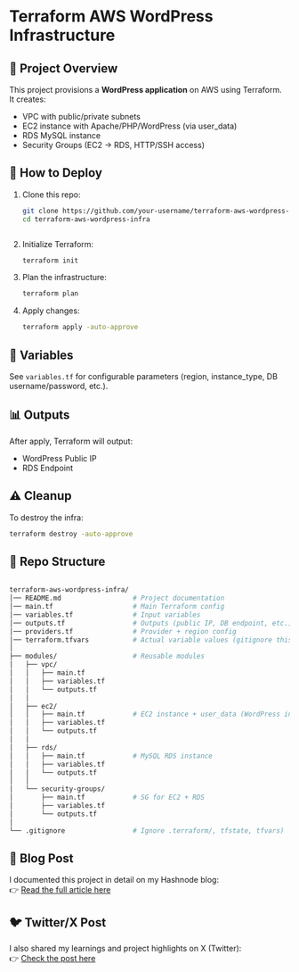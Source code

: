 
# Terraform AWS WordPress Infrastructure

## 📌 Project Overview
This project provisions a **WordPress application** on AWS using Terraform.  
It creates:
- VPC with public/private subnets
- EC2 instance with Apache/PHP/WordPress (via user_data)
- RDS MySQL instance
- Security Groups (EC2 → RDS, HTTP/SSH access)

## 🚀 How to Deploy
1. Clone this repo:
   ```bash
   git clone https://github.com/your-username/terraform-aws-wordpress-infra.git
   cd terraform-aws-wordpress-infra
   


2. Initialize Terraform:

   ```bash
   terraform init
   ```
3. Plan the infrastructure:

   ```bash
   terraform plan
   ```
4. Apply changes:

   ```bash
   terraform apply -auto-approve
   ```

## 🔧 Variables

See `variables.tf` for configurable parameters (region, instance\_type, DB username/password, etc.).

## 📊 Outputs

After apply, Terraform will output:

* WordPress Public IP
* RDS Endpoint

## ⚠️ Cleanup

To destroy the infra:

```bash
terraform destroy -auto-approve
```


## 📂 Repo Structure

```bash

terraform-aws-wordpress-infra/
│── README.md                  # Project documentation
│── main.tf                    # Main Terraform config
│── variables.tf               # Input variables
│── outputs.tf                 # Outputs (public IP, DB endpoint, etc.)
│── providers.tf               # Provider + region config
│── terraform.tfvars           # Actual variable values (gitignore this if sensitive)
│
├── modules/                   # Reusable modules
│   ├── vpc/
│   │   ├── main.tf
│   │   ├── variables.tf
│   │   └── outputs.tf
│   │
│   ├── ec2/
│   │   ├── main.tf            # EC2 instance + user_data (WordPress install)
│   │   ├── variables.tf
│   │   └── outputs.tf
│   │
│   ├── rds/
│   │   ├── main.tf            # MySQL RDS instance
│   │   ├── variables.tf
│   │   └── outputs.tf
│   │
│   └── security-groups/
│       ├── main.tf            # SG for EC2 + RDS
│       ├── variables.tf
│       └── outputs.tf
│
└── .gitignore                 # Ignore .terraform/, tfstate, tfvars)
```

## 📰 Blog Post
I documented this project in detail on my Hashnode blog:  
👉 [Read the full article here](https://your-hashnode-link.com)

## 🐦 Twitter/X Post
I also shared my learnings and project highlights on X (Twitter):  
👉 [Check the post here](https://x.com/Abdulraheem183)

